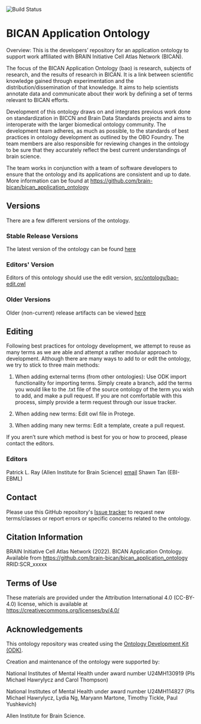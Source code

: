 
![Build Status](https://github.com/brain-bican/bican_application_ontology/workflows/CI/badge.svg)
# BICAN Application Ontology

Overview: This is the developers’ repository for an application ontology to support work affiliated with BRAIN Initiative Cell Atlas Network (BICAN).  

The focus of the BICAN Application Ontology (bao) is research, subjects of research, and the results of research in BICAN. It is a link between scientific knowledge gained through experimentation and the distribution/dissemination of that knowledge. It aims to help scientists annotate data and communicate about their work by defining a set of terms relevant to BICAN efforts. 

Development of this ontology draws on and integrates previous work done on standardization in BICCN and Brain Data Standards projects and aims to interoperate with the larger biomedical ontology community. The development team adheres, as much as possible, to the standards of best practices in ontology development as outlined by the OBO Foundry. The team members are also responsible for reviewing changes in the ontology to be sure that they accurately reflect the best current understandings of brain science.  

The team works in conjunction with a team of software developers to ensure that the ontology and its applications are consistent and up to date. More information can be found at https://github.com/brain-bican/bican_application_ontology 

## Versions

There are a few different versions of the ontology.
### Stable Release Versions

The latest version of the ontology can be found [here](/bao.owl)

### Editors' Version

Editors of this ontology should use the edit version, [src/ontology/bao-edit.owl](src/ontology/bao-edit.owl)

### Older Versions

Older (non-current) release artifacts can be viewed [here](/releases)

## Editing

Following best practices for ontology development, we attempt to reuse as many terms as we are able and attempt a rather modular approach to development. Although there are many ways to add to or edit the ontology, we try to stick to three main methods: 

1. When adding external terms (from other ontologies): Use ODK import functionality for importing terms. Simply create a branch, add the terms you would like to the .txt file of the source ontology of the term you wish to add, and make a pull request. If you are not comfortable with this process, simply provide a term request through our issue tracker. 

2. When adding new terms: Edit owl file in Protege. 

3. When adding many new terms: Edit a template, create a pull request. 

If you aren’t sure which method is best for you or how to proceed, please contact the editors.

### Editors

Patrick L. Ray (Allen Institute for Brain Science) [email](patrick.ray@alleninstitute.org)
Shawn Tan (EBI-EBML)
## Contact

Please use this GitHub repository's [Issue tracker](https://github.com/brain-bican/bican_application_ontology/issues) to request new terms/classes or report errors or specific concerns related to the ontology.

## Citation Information

BRAIN Initiative Cell Atlas Network (2022). BICAN Application Ontology. Available from https://github.com/brain-bican/bican_application_ontology RRID:SCR_xxxxx 
## Terms of Use

These materials are provided under the Attribution International 4.0 (CC-BY-4.0) license, which is available at https://creativecommons.org/licenses/by/4.0/ 

## Acknowledgements

This ontology repository was created using the [Ontology Development Kit (ODK)](https://github.com/INCATools/ontology-development-kit).

Creation and maintenance of the ontology were supported by: 

National Institutes of Mental Health under award number U24MH130919 (PIs Michael Hawrylycz and Carol Thompson)  

National Institutes of Mental Health under award number U24MH114827 (PIs Michael Hawrylycz, Lydia Ng, Maryann Martone, Timothy Tickle, Paul Yushkevich) 

Allen Institute for Brain Science.